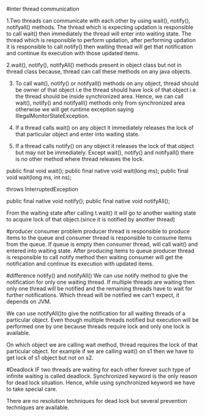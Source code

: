 #inter thread communication

1.Two threads can communicate with each other by using wait(), notify(), notifyall() methods. The thread which is expecting updation is responsible to call wait() then immediately the thread will enter into waiting state. The thread which is responsible to perform updation, after performing updation it is responsible to call notify() then waiting thread will get that notification and continue its execution with those updated items.

2.wait(), notify(), notifyAll() methods present in object class but not in thread class because, thread can call these methods on any java objects.

3. To call wait(), notify() or notifyall() methods on any object, thread should be owner of that object i.e the thread should have lock of that object i.e the thread should be inside synchronized area. Hence, we can call wait(), notify() and notifyall() methods only from synchronized area otherwise we will get runtime exception saying IllegalMonitorStateException.

4. If a thread calls wait() on any object it immediately releases the lock of that particular object and enter into waiting state.

5. If a thread calls notify() on any object it releases the lock of that object but may not be immediately. Except wait(), notify() and notifyall() there is no other method where thread releases the lock.

public final void wait();
public final native void wait(long ms);
public final void wait(long ms, int ns);

throws InterruptedException

public final native void notify();
public final native void notifyAll();   


From the waiting state after calling t.wait() it will go to another waiting state to acquire lock of that object.(since it is notified by another thread)

#producer consumer problem
producer thread is responsible to produce items to the queue and consumer thread is responsible to consume items from the queue. If queue is empty then consumer thread, will call wait() and entered into waiting state. After producing items to queue producer thread is responsible to call notify method then waiting consumer will get the notification and continue its execution with updated items.

#difference notify() and notifyAll()
We can use notify method to give the notification for only one waiting thread. If multiple threads are waiting then only one thread will be notified and the remaining threads have to wait for further notifications. Which thread will be notified we can't expect, it depends on JVM. 

We can use notifyAll()to give the notification for all waiting threads of a particular object. Even though multiple threads notified but execution will be performed one by one because threads require lock and only one lock is available.

On which object we are calling wait method, thread requires the lock of that particular object. for example if we are calling wait() on s1 then we have to get lock of s1 object but not on s2.

#Deadlock
IF two threads are waiting for each other forever such type of infinite waiting is called deadlock. Synchronized keyword is the only reason for dead lock situation. Hence, while using synchronized keyword we have to take special care.

There are no resolution techniques for dead lock but several prevention techniques are available.